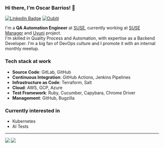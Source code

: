 ### Hi there, I'm Oscar Barrios! 👋

[![Linkedin Badge](https://img.shields.io/badge/linkedin-%230077B5.svg?&style=for-the-badge&logo=linkedin&logoColor=white)](https://linkedin.com/in/oscarbarrios)
[![Oubiti](https://img.shields.io/badge/oubiti.com-%230077B5.svg?&style=for-the-badge)](https://oubiti.com)


I'm a **QA Automation Engineer** at [SUSE](https://suse.com), currently working at [SUSE Manager](https://www.suse.com/products/suse-manager/) and [Uyuni](https://github.com/uyuni-project/uyuni/) project.<br>
I'm skilled in Quality Process and Automation, with expertise as a Backend Developer. I'm a big fan of DevOps culture and I promote it with an internal monthly meetup.


### Tech stack at work
- **Source Code**: GitLab, GitHub
- **Continuous Integration**: GitHub Actions, Jenkins Pipelines
- **Infrastructure as Code**: Terraform, Salt
- **Cloud**: AWS, GCP, Azure
- **Test Framework**: Ruby, Cucumber, Capybara, Chrome Driver
- **Management**: GitHub, Bugzilla

### Currently interested in
- Kubernetes
- AI Tests

---

<img align="left" src="https://github-readme-stats.vercel.app/api?username=srbarrios&theme=dark&show_icons=true&count_private=true" />
<img align="left" src="https://github-readme-stats.vercel.app/api/top-langs/?username=srbarrios&theme=dark&show_icons=true&count_private=true" />
